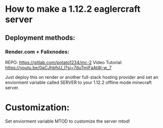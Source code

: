 # How to make a 1.12.2 eaglercraft server

## Deployment methods:
### Render.com + Falixnodes:
REPO: https://gitlab.com/potato1234/mc-2
Video Tutorial: https://youtu.be/0aCJhbfsU_I?si=7duTmjFaAt4t-w_7



Just deploy this on render or another full-stack hosting provider and set an enviorment variable called SERVER to your 1.12.2 offline mode minecraft server.

# Customization:
Set enviorment variable MTOD to customize the server mtod!
